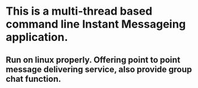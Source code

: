 # This is a multi-thread based command line Instant Messageing application. 
## Run on linux properly.  Offering point to point message delivering service, also provide group chat function.

